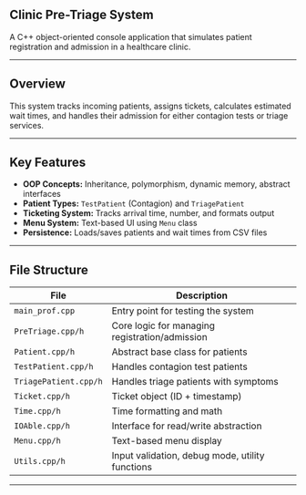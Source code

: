 ## Clinic Pre-Triage System

A C++ object-oriented console application that simulates patient registration and admission in a healthcare clinic.

---

## Overview

This system tracks incoming patients, assigns tickets, calculates estimated wait times, and handles their admission for either contagion tests or triage services.

---

## Key Features

- **OOP Concepts:** Inheritance, polymorphism, dynamic memory, abstract interfaces
- **Patient Types:** `TestPatient` (Contagion) and `TriagePatient`
- **Ticketing System:** Tracks arrival time, number, and formats output
- **Menu System:** Text-based UI using `Menu` class
- **Persistence:** Loads/saves patients and wait times from CSV files

---

## File Structure

| File               | Description                                       |
|--------------------|---------------------------------------------------|
| `main_prof.cpp`    | Entry point for testing the system                |
| `PreTriage.cpp/h`  | Core logic for managing registration/admission    |
| `Patient.cpp/h`    | Abstract base class for patients                  |
| `TestPatient.cpp/h`| Handles contagion test patients                   |
| `TriagePatient.cpp/h` | Handles triage patients with symptoms          |
| `Ticket.cpp/h`     | Ticket object (ID + timestamp)                    |
| `Time.cpp/h`       | Time formatting and math                          |
| `IOAble.cpp/h`     | Interface for read/write abstraction              |
| `Menu.cpp/h`       | Text-based menu display                           |
| `Utils.cpp/h`      | Input validation, debug mode, utility functions   |

---
